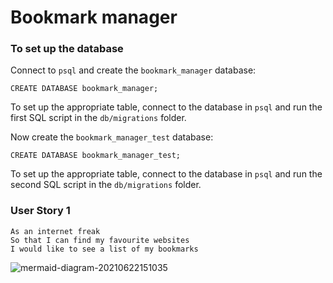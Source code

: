 # Bookmark manager

### To set up the database

Connect to `psql` and create the `bookmark_manager` database:

```
CREATE DATABASE bookmark_manager;
```

To set up the appropriate table, connect to the database in `psql` and run the first SQL script in the `db/migrations` folder.

Now create the `bookmark_manager_test` database:

```
CREATE DATABASE bookmark_manager_test;
```
To set up the appropriate table, connect to the database in `psql` and run the second SQL script in the `db/migrations` folder.

### User Story 1

```
As an internet freak
So that I can find my favourite websites
I would like to see a list of my bookmarks
```

![mermaid-diagram-20210622151035](https://user-images.githubusercontent.com/62373855/122940201-2c69ec00-d36c-11eb-8e21-99655d256755.png)

